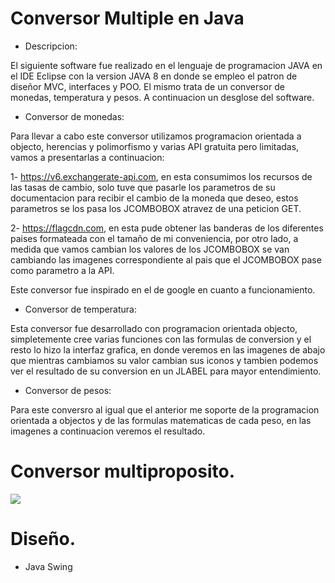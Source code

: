# Conversor Multiple en Java


- Descripcion:

El siguiente software fue realizado en el lenguaje de programacion JAVA en el IDE Eclipse con la version JAVA 8 en donde se empleo el patron de diseñor MVC, interfaces y POO. El mismo trata de un conversor de monedas, temperatura y pesos. A continuacion un desglose del software.

- Conversor de monedas:

Para llevar a cabo este conversor utilizamos programacion orientada a objecto, herencias y polimorfismo y varias API gratuita pero limitadas, vamos a presentarlas a continuacion:

1- https://v6.exchangerate-api.com, en esta consumimos los recursos de las tasas de cambio, solo tuve que pasarle los parametros de su documentacion para recibir el cambio de la moneda que deseo, estos parametros se los pasa los JCOMBOBOX atravez de una peticion GET.

2- https://flagcdn.com, en esta pude obtener las banderas de los diferentes paises formateada con el tamaño de mi conveniencia, por otro lado, a medida que vamos cambian los valores de los JCOMBOBOX se van cambiando las imagenes correspondiente al pais que el JCOMBOBOX pase como parametro a la API.

Este conversor fue inspirado en el de google en cuanto a funcionamiento.

- Conversor de temperatura:

Esta conversor fue desarrollado con programacion orientada objecto, simpletemente cree varias funciones con las formulas de conversion y el resto lo hizo la interfaz grafica, en donde veremos en las imagenes de abajo que mientras cambiamos su valor cambian sus iconos y tambien podemos ver el resultado de su conversion en un JLABEL para mayor entendimiento.

- Conversor de pesos:

Para este conversro al igual que el anterior me soporte de la programacion orientada a objectos y de las formulas matematicas de cada peso, en las imagenes a continuacion veremos el resultado.

# Conversor multiproposito.

![]([ezgif.com-gif-maker.gif](https://i.postimg.cc/LX5XRtd3/ezgif-com-gif-maker.gif))

# Diseño.
- Java Swing

